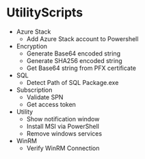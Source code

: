 # UtilityScripts

* Azure Stack 
  - Add Azure Stack account to Powershell
* Encryption
  - Generate Base64 encoded string
  - Generate SHA256 encoded string
  - Get Base64 string from PFX certificate
* SQL
  - Detect Path of SQL Package.exe
* Subscription
  - Validate SPN 
  - Get access token 
* Utility
  - Show notification window
  - Install MSI via PowerShell
  - Remove windows services
* WinRM
  - Verify WinRM Connection
